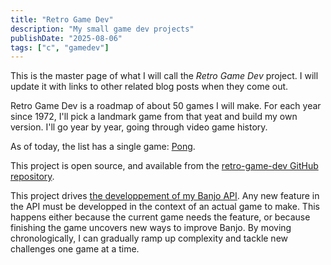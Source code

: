 ```yaml
---
title: "Retro Game Dev"
description: "My small game dev projects"
publishDate: "2025-08-06"
tags: ["c", "gamedev"]
---
```


This is the master page of what I will call the *Retro Game Dev* project.
I will update it with links to other related blog posts when they come out.

Retro Game Dev is a roadmap of about 50 games I will make.
For each year since 1972, I'll pick a landmark game from that yeat and build my own version.
I'll go year by year, going through video game history.

As of today, the list has a single game: [Pong](1972-pong).

This project is open source, and available from the [retro-game-dev GitHub repository](https://github.com/OragonEfreet/retro-game-dev).

This project drives [the developpement of my Banjo API](/posts/banjo).
Any new feature in the API must be developped in the context of an actual game to make.
This happens either because the current game needs the feature, or because finishing the game uncovers new ways to improve Banjo.
By moving chronologically, I can gradually ramp up complexity and tackle new challenges one game at a time.


